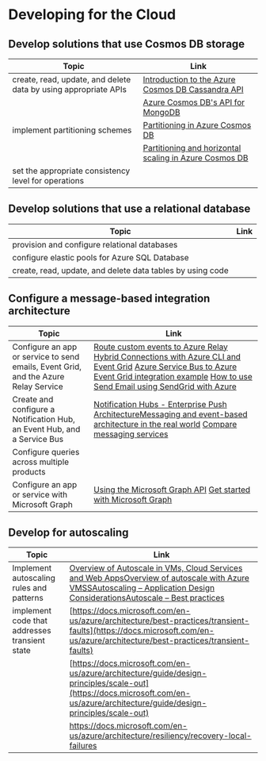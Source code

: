 # Developing for the Cloud

## Develop solutions that use Cosmos DB storage

| Topic | Link |
| --- | --- |
|create, read, update, and delete data by using appropriate APIs| [Introduction to the Azure Cosmos DB Cassandra API](https://docs.microsoft.com/en-us/azure/cosmos-db/cassandra-introduction) |
|  | [Azure Cosmos DB's API for MongoDB](https://docs.microsoft.com/en-us/azure/cosmos-db/mongodb-introduction)|
|implement partitioning schemes| [Partitioning in Azure Cosmos DB](https://docs.microsoft.com/en-us/azure/cosmos-db/partitioning-overview)  |
| |[Partitioning and horizontal scaling in Azure Cosmos DB](https://docs.microsoft.com/en-us/azure/cosmos-db/partition-data)
|set the appropriate consistency level for operations|

## Develop solutions that use a relational database

| Topic | Link |
| --- | --- |
|provision and configure relational databases|
|configure elastic pools for Azure SQL Database|
|create, read, update, and delete data tables by using code|

## Configure a message-based integration architecture

| Topic | Link |
| --- | --- |
| Configure an app or service to send emails, Event Grid, and the Azure Relay Service | [Route custom events to Azure Relay Hybrid Connections with Azure CLI and Event Grid](https://docs.microsoft.com/en-us/azure/event-grid/custom-event-to-hybrid-connection) [Azure Service Bus to Azure Event Grid integration example](https://docs.microsoft.com/en-us/azure/service-bus-messaging/service-bus-to-event-grid-integration-example) [How to use Send Email using SendGrid with Azure](https://docs.microsoft.com/en-us/azure/event-grid/custom-event-to-hybrid-connection)  |
| Create and configure a Notification Hub, an Event Hub, and a Service Bus | [Notification Hubs - Enterprise Push Architecture](https://docs.microsoft.com/en-us/azure/notification-hubs/notification-hubs-enterprise-push-notification-architecture)[Messaging and event-based architecture in the real world](https://azure.microsoft.com/en-us/resources/videos/build-2018-azure-messaging-and-event-based-architecture-in-the-real-world-lessons-learned-rebuilding-microsoft-s-supply-chain-on-azure-serverless/) [Compare messaging services](https://docs.microsoft.com/en-us/azure/event-grid/compare-messaging-services?toc=%2Fen-us%2Fazure%2Fservice-bus-messaging%2FTOC.json&amp;bc=%2Fen-us%2Fazure%2Fbread%2Ftoc.json) |
| Configure queries across multiple products |   |
| Configure an app or service with Microsoft Graph | [Using the Microsoft Graph API](https://docs.microsoft.com/en-us/graph/use-the-api) [Get started with Microsoft Graph](https://developer.microsoft.com/en-us/graph/get-started) |

## Develop for autoscaling

| Topic | Link |
| --- | --- |
| Implement autoscaling rules and patterns | [Overview of Autoscale in VMs, Cloud Services and Web Apps](https://docs.microsoft.com/en-us/azure/monitoring-and-diagnostics/monitoring-overview-autoscale)[Overview of autoscale with Azure VMSS](https://docs.microsoft.com/en-us/azure/virtual-machine-scale-sets/virtual-machine-scale-sets-autoscale-overview)[Autoscaling – Application Design Considerations](https://docs.microsoft.com/en-us/azure/architecture/best-practices/auto-scaling#application-design-considerations)[Autoscale – Best practices](https://docs.microsoft.com/en-us/azure/monitoring-and-diagnostics/insights-autoscale-best-practices?toc=/azure/azure-monitor/toc.json) |
| implement code that addresses transient state | [https://docs.microsoft.com/en-us/azure/architecture/best-practices/transient-faults](https://docs.microsoft.com/en-us/azure/architecture/best-practices/transient-faults) |
|   | [https://docs.microsoft.com/en-us/azure/architecture/guide/design-principles/scale-out](https://docs.microsoft.com/en-us/azure/architecture/guide/design-principles/scale-out) |
|   | https://docs.microsoft.com/en-us/azure/architecture/resiliency/recovery-local-failures |